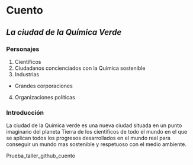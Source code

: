 # Cuento 
## *La ciudad de la Química Verde*
### Personajes
1. Científicos 
2. Ciudadanos concienciados con la Química sostenible
3. Industrias
* Grandes corporaciones
4. Organizaciones políticas

### Introducción
La ciudad de la Química verde es una nueva ciudad situada en un punto imaginario del planeta Tierra de los científicos de todo el mundo en el que se aplican todos los progresos desarrollados en el mundo real para conseguir un mundo mas sostenible y respetuoso con el medio ambiente.


Prueba_taller_github_cuento
